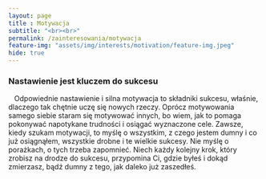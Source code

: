 ```yaml
--- 
layout: page 
title : Motywacja 
subtitle: "<br><br>"
permalink: /zainteresowania/motywacja
feature-img: "assets/img/interests/motivation/feature-img.jpeg"
hide: true
---
```


<h3 class="text-success">
Nastawienie jest kluczem do sukcesu
</h3>

<font class="base-font-size">
&nbsp;&nbsp;&nbsp;Odpowiednie nastawienie i silna motywacja to składniki sukcesu, właśnie, dlaczego tak chętnie uczę się nowych rzeczy. Oprócz motywowania samego siebie staram się motywować innych, bo wiem, jak to pomaga pokonywać napotykane trudności i osiągać wyznaczone cele. Zawsze, kiedy szukam motywacji, to myślę o wszystkim, z czego jestem dumny i co już osiągnąłem, wszystkie drobne i te wielkie sukcesy. Nie myślę o porażkach, o tych trzeba zapomnieć. Niech każdy kolejny krok, który zrobisz na drodze do sukcesu, przypomina Ci, gdzie byłeś i dokąd zmierzasz, bądź dumny z tego, jak daleko już zaszedłeś.
</font>